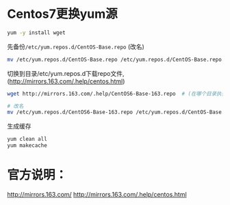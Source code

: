 Centos7更换yum源
===

```bash
yum -y install wget
```

先备份`/etc/yum.repos.d/CentOS-Base.repo` (改名)

```bash
mv /etc/yum.repos.d/CentOS-Base.repo /etc/yum.repos.d/CentOS-Base.repo.back
```

切换到目录/etc/yum.repos.d下载repo文件, (http://mirrors.163.com/.help/centos.html)

```bash
wget http://mirrors.163.com/.help/CentOS6-Base-163.repo  # (在哪个目录执行wget 就下载在哪里 )

# 改名
mv /etc/yum.repos.d/CentOS6-Base-163.repo /etc/yum.repos.d/CentOS-Base.repo
```

生成缓存

```bash
yum clean all
yum makecache
```

# 官方说明：
http://mirrors.163.com/
http://mirrors.163.com/.help/centos.html
